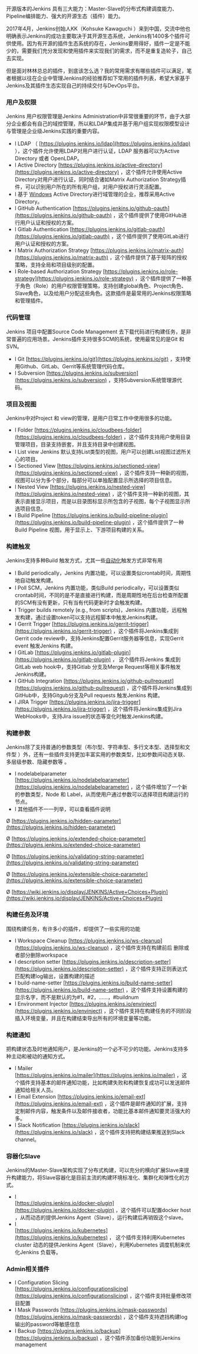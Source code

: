 开源版本的Jenkins 具有三大能力：Master-Slave的分布式构建调度能力、Pipeline编排能力、强大的开源生态（插件）能力。

2017年4月，Jenkins创始人KK（Kohsuke Kawaguchi ）来到中国，交流中他也明确表示Jenkins的成功主要取决于其开源生态系统，Jenkins有1400多个插件可供使用。因为有开源的插件生态系统的存在，Jenkins要用得好，插件一定是不能少的，需要我们充分发现和使用插件来实现我们的需求，而不是重复造轮子，自己去实现。

但是面对林林总总的插件，到底该怎么选？我的常用需求有哪些插件可以满足，笔者根据以往在企业中管理Jenkins的经验推荐如下常用的插件列表，希望大家基于Jenkins及其插件生态实现自己的持续交付与DevOps平台。

### 用户及权限

Jenkins 用户权限管理是Jenkins Administration中非常很重要的环节，由于大部分企业都会有自己的域控管理，所以和LDAP集成并基于用户组实现权限模型设计与管理是企业级Jenkins实践的重要内容。

* l  LDAP （
  [https://plugins.jenkins.io/ldap](https://plugins.jenkins.io/ldap)
  ），这个插件允许使用LDAP对用户进行认证，LDAP 服务器可以为Active Directory 或者 OpenLDAP。
* l  Active Directory 
  [https://plugins.jenkins.io/active-directory](https://plugins.jenkins.io/active-directory)
  ，这个插件允许使用Active Directory对用户进行认证，同时结合诸如Matrix Authorization Strategy插件，可以识别用户所在的所有用户组，对用户授权进行灵活配置。
* l  基于
  [Windows](http://www.ttlsa.com/windows/)
   Active Directory进行域管理的企业，推荐采用Active Directory。
* l  GitHub Authentication 
  [https://plugins.jenkins.io/github-oauth](https://plugins.jenkins.io/github-oauth)
  ，这个插件提供了使用GitHub进行用户认证和授权的方案。
* l  Gitlab Authentication 
  [https://plugins.jenkins.io/gitlab-oauth](https://plugins.jenkins.io/gitlab-oauth)
  ，这个插件提供了使用GitLab进行用户认证和授权的方案。
* l  Matrix Authorization Strategy 
  [https://plugins.jenkins.io/matrix-auth](https://plugins.jenkins.io/matrix-auth)
  ，这个插件提供了基于矩阵的授权策略，支持全局和项目级别的配置。
* l  Role-based Authorization Strategy 
  [https://plugins.jenkins.io/role-strategy](https://plugins.jenkins.io/role-strategy)
  ，这个插件提供了一种基于角色（Role）的用户权限管理策略，支持创建global角色、Project角色、Slave角色，以及给用户分配这些角色。这款插件是最常用的Jenkins权限策略和管理插件。

### 代码管理

Jenkins 项目中配置Source Code Management 去下载代码进行构建任务，是非常普遍的应用场景。Jenkins插件支持很多SCM的系统，使用最常见的是Git 和SVN。

* l  Git 
  [https://plugins.jenkins.io/git](https://plugins.jenkins.io/git)
  ，支持使用Github、GitLab、Gerrit等系统管理代码仓库。
* l  Subversion 
  [https://plugins.jenkins.io/subversion](https://plugins.jenkins.io/subversion)
  ，支持Subversion系统管理源代码。

### 项目及视图

Jenkins中对Project 和 view的管理，是用户日常工作中使用很多的功能。

* l  Folder 
  [https://plugins.jenkins.io/cloudbees-folder](https://plugins.jenkins.io/cloudbees-folder)
  ，这个插件支持用户使用目录管理项目，目录支持嵌套，并且支持目录中创建视图。
* l  List view Jenkins 默认支持List类型的视图，用户可以创建List视图过滤所关心的项目。
* l  Sectioned View 
  [https://plugins.jenkins.io/sectioned-view](https://plugins.jenkins.io/sectioned-view)
  ，这个插件支持一种新的视图，视图可以分为多个部分，每部分可以单独配置显示所选择的项目信息。
* l   Nested View 
  [https://plugins.jenkins.io/nested-view](https://plugins.jenkins.io/nested-view)
  ，这个插件支持一种新的视图，其表示直接显示项目，而是以目录图标显示所包含的子视图，每个子视图显示所选项目信息。
* l  Build Pipeline 
  [https://plugins.jenkins.io/build-pipeline-plugin](https://plugins.jenkins.io/build-pipeline-plugin)
  ，这个插件提供了一种Build Pipeline 视图，用于显示上、下游项目构建的关系。

### 构建触发

Jenkins支持多种Build 触发方式，尤其一些[自动化](http://www.ttlsa.com/auto/)触发方式非常有用

* l  Build periodically，Jenkins 内置功能，可以设置类似crontab时间，周期性地自动触发构建。
* l  Poll SCM，Jenkins 内置功能，类似Build periodically，可以设置类似crontab时间，不同的是不是直接进行构建，而是周期性地在后台检查所配置的SCM有没有更新，只有当有代码更新时才会触发构建。
* l  Trigger builds remotely \(e.g., from scripts\)，Jenkins 内置功能，远程触发构建，通过设置token可以支持远程脚本中触发Jenkins构建。
* l  Gerrit Trigger 
  [https://plugins.jenkins.io/gerrit-trigger](https://plugins.jenkins.io/gerrit-trigger)
  ，这个插件将Jenkins集成到Gerrit code review中，支持Jenkins配置Gerrit服务器等信息，实现Gerrit event 触发Jenkins 构建。
* l  GitLab 
  [https://plugins.jenkins.io/gitlab-plugin](https://plugins.jenkins.io/gitlab-plugin)
  ，    这个插件将Jenkins 集成到GitLab web hook中，支持Gitlab 分支及Merge Request等相关事件触发Jenkins构建。
* l  GitHub Integration 
  [https://plugins.jenkins.io/github-pullrequest](https://plugins.jenkins.io/github-pullrequest)
   ，这个插件将Jenkins集成到GitHub中，支持Gitgub分支及Pull requests 触发Jenkins 构建。
* l  JIRA Trigger 
  [https://plugins.jenkins.io/jira-trigger](https://plugins.jenkins.io/jira-trigger)
  ，这个插件将Jenkins集成到Jira WebHooks中，支持Jira issue的状态等变化时触发Jenkins构建。

### 构建参数

Jenkins除了支持普通的参数类型（布尔型、字符串型、多行文本型、选择型和文件型 ）外，还有一些插件支持更加丰富实用的参数类型，比如参数间动态关联、多层级参数、隐藏参数等 。

* l  nodelabelparameter  
  [https://plugins.jenkins.io/nodelabelparameter](https://plugins.jenkins.io/nodelabelparameter)
  ，这个插件增加了一个新的参数类型，Node 和 Label，从而使用户通过参数可以选择项目构建运行的节点。
* l  其他插件不一一列举，可以查看插件说明

Ø  [https://plugins.jenkins.io/hidden-parameter](https://plugins.jenkins.io/hidden-parameter)

Ø  [https://plugins.jenkins.io/extended-choice-parameter](https://plugins.jenkins.io/extended-choice-parameter)

Ø  [https://plugins.jenkins.io/validating-string-parameter](https://plugins.jenkins.io/validating-string-parameter)

Ø  [https://plugins.jenkins.io/extensible-choice-parameter](https://plugins.jenkins.io/extensible-choice-parameter)

Ø  [https://wiki.jenkins.io/display/JENKINS/Active+Choices+Plugin](https://wiki.jenkins.io/display/JENKINS/Active+Choices+Plugin)

### 构建任务及环境

围绕构建任务，有许多小的插件，却提供了一些实用的功能

* l  Workspace Cleanup 
  [https://plugins.jenkins.io/ws-cleanup](https://plugins.jenkins.io/ws-cleanup)
  ，这个插件支持在构建前后 删除或者部分删除workspace
* l  description setter 
  [https://plugins.jenkins.io/description-setter](https://plugins.jenkins.io/description-setter)
  ，这个插件支持正则表达式匹配构建log输出，设置构建的描述
* l  build-name-setter 
  [https://plugins.jenkins.io/build-name-setter](https://plugins.jenkins.io/build-name-setter)
  ，这个插件支持设置构建的显示名字，而不是默认的为\#1，\#2，……，\#buildnum
* l  Environment Injector 
  [https://plugins.jenkins.io/envinject](https://plugins.jenkins.io/envinject)
  ，这个插件支持在构建任务的不同阶段插入环境变量，并且在构建结束导出所有的环境变量等功能。

### 构建通知

把构建状态及时地通知用户，是Jenkins的一个必不可少的功能。Jenkins支持多种主动和被动的通知方式。

* l  Mailer  
  [https://plugins.jenkins.io/mailer](https://plugins.jenkins.io/mailer)
  ，这个插件支持基本的邮件通知功能，比如构建失败和构建恢复成功可以发送邮件通知给相关人员。
* l  Email Extension 
  [https://plugins.jenkins.io/email-ext](https://plugins.jenkins.io/email-ext)
  ，这个插件是邮件通知的扩展，支持定制邮件内容，触发条件以及邮件接收者，功能比基本邮件通知要灵活强大的多。
* l  Slack Notification 
  [https://plugins.jenkins.io/slack](https://plugins.jenkins.io/slack)
  ，这个插件支持把构建结果推送到Slack channel。

### 容器化Slave

Jenkins的Master-Slave架构实现了分布式构建，可以充分的横向扩展Slave来提升构建能力，将Slave容器化是目前主流的构建环境标准化、集群化和弹性化的方式。

* l  
  [https://plugins.jenkins.io/docker-plugin](https://plugins.jenkins.io/docker-plugin)
  ，这个插件可以配置docker host ，从而动态的提供Jenkins Agent（Slave），运行构建后再销毁这个slave。
* l  
  [https://plugins.jenkins.io/kubernetes](https://plugins.jenkins.io/kubernetes)
  ，     这个插件支持利用Kubernetes  cluster 动态的提供Jenkins Agent（Slave），利用Kubernetes 调度机制来优化Jenkins 负载等。

### Admin相关插件

* l  Configuration Slicing  
  [https://plugins.jenkins.io/configurationslicing](https://plugins.jenkins.io/configurationslicing)
  ，这个插件支持批量修改项目配置
* l  Mask Passwords 
  [https://plugins.jenkins.io/mask-passwords](https://plugins.jenkins.io/mask-passwords)
  ，这个插件支持遮挡构建log输出的password等敏感信息
* l  Backup 
  [https://plugins.jenkins.io/backup](https://plugins.jenkins.io/backup)
  ，这个插件添加备份功能到Jenkins management



